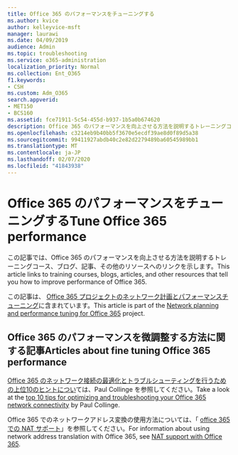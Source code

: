 ```yaml
---
title: Office 365 のパフォーマンスをチューニングする
ms.author: kvice
author: kelleyvice-msft
manager: laurawi
ms.date: 04/09/2019
audience: Admin
ms.topic: troubleshooting
ms.service: o365-administration
localization_priority: Normal
ms.collection: Ent_O365
f1.keywords:
- CSH
ms.custom: Adm_O365
search.appverid:
- MET150
- BCS160
ms.assetid: fce71911-5c54-455d-b937-1b5a0b674620
description: Office 365 のパフォーマンスを向上させる方法を説明するトレーニングコース、ブログ、記事、その他のリソースへのリンク。
ms.openlocfilehash: c3214eb9b40bb5f3670e5ecdf39ae8d0f89d5a38
ms.sourcegitcommit: 99411927abdb40c2e82d2279489ba60545989bb1
ms.translationtype: MT
ms.contentlocale: ja-JP
ms.lasthandoff: 02/07/2020
ms.locfileid: "41843938"
---
```

# <a name="tune-office-365-performance"></a><span data-ttu-id="a7449-103">Office 365 のパフォーマンスをチューニングする</span><span class="sxs-lookup"><span data-stu-id="a7449-103">Tune Office 365 performance</span></span>

<span data-ttu-id="a7449-104">この記事では、Office 365 のパフォーマンスを向上させる方法を説明するトレーニングコース、ブログ、記事、その他のリソースへのリンクを示します。</span><span class="sxs-lookup"><span data-stu-id="a7449-104">This article links to training courses, blogs, articles, and other resources that tell you how to improve performance of Office 365.</span></span>
  
<span data-ttu-id="a7449-105">この記事は、 [Office 365 プロジェクトのネットワーク計画とパフォーマンスチューニング](https://aka.ms/tune)に含まれています。</span><span class="sxs-lookup"><span data-stu-id="a7449-105">This article is part of the [Network planning and performance tuning for Office 365](https://aka.ms/tune) project.</span></span>
   
## <a name="articles-about-fine-tuning-office-365-performance"></a><span data-ttu-id="a7449-106">Office 365 のパフォーマンスを微調整する方法に関する記事</span><span class="sxs-lookup"><span data-stu-id="a7449-106">Articles about fine tuning Office 365 performance</span></span>

<span data-ttu-id="a7449-107">[Office 365 のネットワーク接続の最適化とトラブルシューティングを行うための上位10のヒントについ](https://blogs.technet.com/b/onthewire/archive/2014/06/18/top-10-tips-for-optimising-amp-troubleshooting-your-office-365-network-connectivity.aspx)ては、Paul Collinge を参照してください。</span><span class="sxs-lookup"><span data-stu-id="a7449-107">Take a look at the [top 10 tips for optimizing and troubleshooting your Office 365 network connectivity](https://blogs.technet.com/b/onthewire/archive/2014/06/18/top-10-tips-for-optimising-amp-troubleshooting-your-office-365-network-connectivity.aspx) by Paul Collinge.</span></span> 
  
<span data-ttu-id="a7449-108">Office 365 でのネットワークアドレス変換の使用方法については、「 [office 365 での NAT サポート](nat-support-with-office-365.md)」を参照してください。</span><span class="sxs-lookup"><span data-stu-id="a7449-108">For information about using network address translation with Office 365, see [NAT support with Office 365](nat-support-with-office-365.md).</span></span>
  

